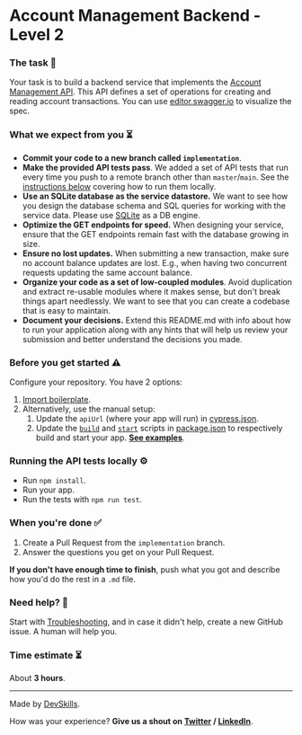 # Account Management Backend - Level 2

### The task 🧩

Your task is to build a backend service that implements the [Account Management API](api-specification.yml). This API defines a set of operations for creating and reading account transactions. You can use [editor.swagger.io](https://editor.swagger.io/) to visualize the spec.

### What we expect from you ⏳

- **Commit your code to a new branch called `implementation`**.
- **Make the provided API tests pass**. We added a set of API tests that run every time you push to a remote branch other than `master`/`main`. See the [instructions below](#running-the-api-tests-locally-%EF%B8%8F) covering how to run them locally.
- **Use an SQLite database as the service datastore.** We want to see how you design the database schema and SQL queries for working with the service data. Please use [SQLite](https://www.sqlite.org/index.html) as a DB engine.
- **Optimize the GET endpoints for speed.** When designing your service, ensure that the GET endpoints remain fast with the database growing in size.
- **Ensure no lost updates.** When submitting a new transaction, make sure no account balance updates are lost. E.g., when having two concurrent requests updating the same account balance.
- **Organize your code as a set of low-coupled modules**. Avoid duplication and extract re-usable modules where it makes sense, but don't break things apart needlessly. We want to see that you can create a codebase that is easy to maintain.
- **Document your decisions.** Extend this README.md with info about how to run your application along with any hints that will help us review your submission and better understand the decisions you made.

### Before you get started ⚠️

Configure your repository. You have 2 options:

1. [Import boilerplate](https://docs.devskills.co/collections/85-the-interview-process/articles/342-importing-challenge-boilerplate).
2. Alternatively, use the manual setup:
    1. Update the `apiUrl` (where your app will run) in [cypress.json](cypress.json).
    2. Update the [`build`](package.json#L5) and [`start`](package.json#L6) scripts in [package.json](package.json) to respectively build and start your app. **[See examples](https://www.notion.so/devskills/Backend-78f49bea524148228f29ceb446157474)**.

### Running the API tests locally ⚙️

* Run `npm install`.
* Run your app.
* Run the tests with `npm run test`.

### When you're done ✅

1. Create a Pull Request from the `implementation` branch.
2. Answer the questions you get on your Pull Request.

**If you don't have enough time to finish**, push what you got and describe how you'd do the rest in a `.md` file.

### Need help? 🤯

Start with [Troubleshooting](https://www.notion.so/Troubleshooting-d18bdb5d2ac341bb82b21f0ba8fb9546), and in case it didn't help, create a new GitHub issue. A human will help you.

### Time estimate ⏳

About **3 hours**.


---

Made by [DevSkills](https://devskills.co).

How was your experience? **Give us a shout on [Twitter](https://twitter.com/DevSkillsHQ) / [LinkedIn](https://www.linkedin.com/company/devskills)**.

